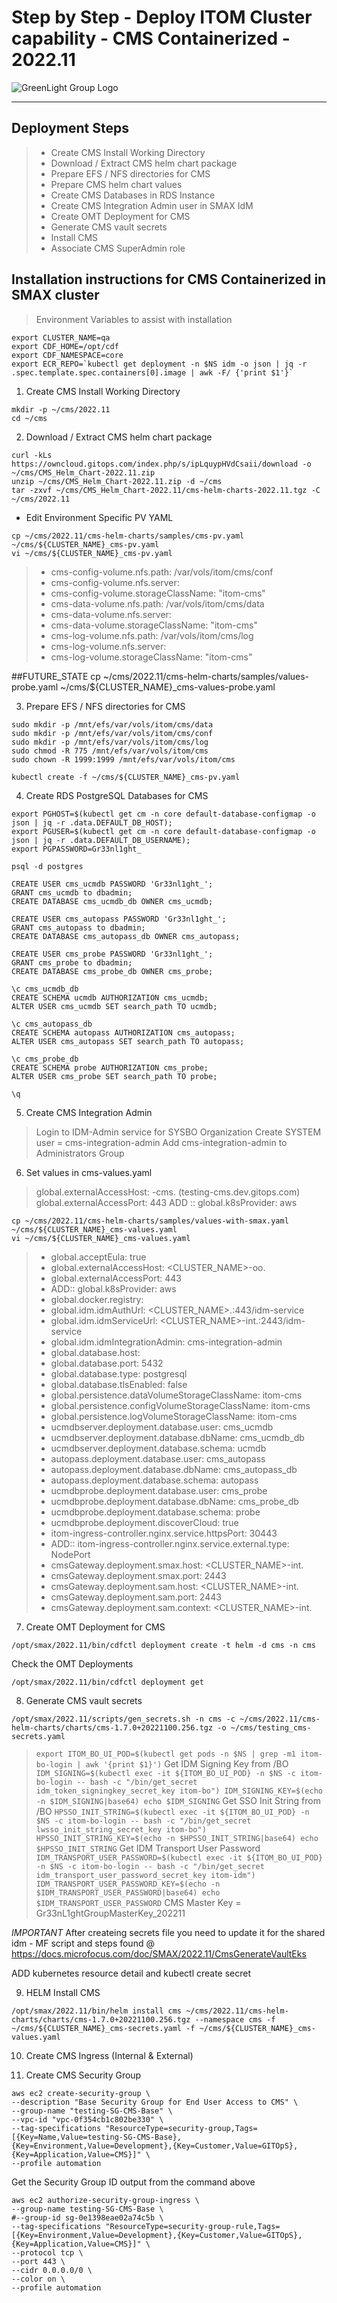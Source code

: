 # Step by Step - Deploy ITOM Cluster capability - CMS Containerized - 2022.11
![GreenLight Group Logo](https://assets.website-files.com/5ebcb9396faf10d8f7644479/5ed6a066891af295a039860f_GLGLogolrg-p-500.png)

---

## Deployment Steps
> - Create CMS Install Working Directory
> - Download / Extract CMS helm chart package
> - Prepare EFS / NFS directories for CMS
> - Prepare CMS helm chart values
> - Create CMS Databases in RDS Instance
> - Create CMS Integration Admin user in SMAX IdM
> - Create OMT Deployment for CMS
> - Generate CMS vault secrets
> - Install CMS
> - Associate CMS SuperAdmin role

## Installation instructions for CMS Containerized in SMAX cluster

> Environment Variables to assist with installation
```
export CLUSTER_NAME=qa
export CDF_HOME=/opt/cdf
export CDF_NAMESPACE=core
export ECR_REPO=`kubectl get deployment -n $NS idm -o json | jq -r .spec.template.spec.containers[0].image | awk -F/ {'print $1'}`
```

1. Create CMS Install Working Directory
```
mkdir -p ~/cms/2022.11
cd ~/cms
```

2. Download / Extract CMS helm chart package  
```
curl -kLs https://owncloud.gitops.com/index.php/s/ipLquypHVdCsaii/download -o ~/cms/CMS_Helm_Chart-2022.11.zip
unzip ~/cms/CMS_Helm_Chart-2022.11.zip -d ~/cms
tar -zxvf ~/cms/CMS_Helm_Chart-2022.11/cms-helm-charts-2022.11.tgz -C ~/cms/2022.11
```

- Edit Environment Specific PV YAML
```
cp ~/cms/2022.11/cms-helm-charts/samples/cms-pv.yaml ~/cms/${CLUSTER_NAME}_cms-pv.yaml
vi ~/cms/${CLUSTER_NAME}_cms-pv.yaml
```
> - cms-config-volume.nfs.path: /var/vols/itom/cms/conf
> - cms-config-volume.nfs.server: <EFS Resource FQDN>
> - cms-config-volume.storageClassName: "itom-cms"
> - cms-data-volume.nfs.path: /var/vols/itom/cms/data
> - cms-data-volume.nfs.server: <EFS Resource FQDN>
> - cms-data-volume.storageClassName: "itom-cms"
> - cms-log-volume.nfs.path: /var/vols/itom/cms/log
> - cms-log-volume.nfs.server: <EFS Resource FQDN>
> - cms-log-volume.storageClassName: "itom-cms"

##FUTURE_STATE cp ~/cms/2022.11/cms-helm-charts/samples/values-probe.yaml ~/cms/${CLUSTER_NAME}_cms-values-probe.yaml

3. Prepare EFS / NFS directories for CMS
```
sudo mkdir -p /mnt/efs/var/vols/itom/cms/data
sudo mkdir -p /mnt/efs/var/vols/itom/cms/conf
sudo mkdir -p /mnt/efs/var/vols/itom/cms/log
sudo chmod -R 775 /mnt/efs/var/vols/itom/cms
sudo chown -R 1999:1999 /mnt/efs/var/vols/itom/cms
```
    
```
kubectl create -f ~/cms/${CLUSTER_NAME}_cms-pv.yaml
```

4. Create RDS PostgreSQL Databases for CMS
```
export PGHOST=$(kubectl get cm -n core default-database-configmap -o json | jq -r .data.DEFAULT_DB_HOST);
export PGUSER=$(kubectl get cm -n core default-database-configmap -o json | jq -r .data.DEFAULT_DB_USERNAME);
export PGPASSWORD=Gr33nl1ght_

psql -d postgres
```

```
CREATE USER cms_ucmdb PASSWORD 'Gr33nl1ght_';
GRANT cms_ucmdb to dbadmin;
CREATE DATABASE cms_ucmdb_db OWNER cms_ucmdb;

CREATE USER cms_autopass PASSWORD 'Gr33nl1ght_';
GRANT cms_autopass to dbadmin;
CREATE DATABASE cms_autopass_db OWNER cms_autopass; 

CREATE USER cms_probe PASSWORD 'Gr33nl1ght_';
GRANT cms_probe to dbadmin;
CREATE DATABASE cms_probe_db OWNER cms_probe;

\c cms_ucmdb_db
CREATE SCHEMA ucmdb AUTHORIZATION cms_ucmdb;
ALTER USER cms_ucmdb SET search_path TO ucmdb;

\c cms_autopass_db
CREATE SCHEMA autopass AUTHORIZATION cms_autopass;
ALTER USER cms_autopass SET search_path TO autopass;

\c cms_probe_db
CREATE SCHEMA probe AUTHORIZATION cms_probe;
ALTER USER cms_probe SET search_path TO probe;

\q
```

5. Create CMS Integration Admin
> Login to IDM-Admin service for SYSBO Organization
> Create SYSTEM user = cms-integration-admin
> Add cms-integration-admin to Administrators Group

6. Set values in cms-values.yaml
  > global.externalAccessHost: <cluster>-cms.<domain> (testing-cms.dev.gitops.com)
  > global.externalAccessPort: 443
  > ADD :: global.k8sProvider: aws
  > 
```
cp ~/cms/2022.11/cms-helm-charts/samples/values-with-smax.yaml ~/cms/${CLUSTER_NAME}_cms-values.yaml
vi ~/cms/${CLUSTER_NAME}_cms-values.yaml
```
> - global.acceptEula: true
> - global.externalAccessHost: <CLUSTER_NAME>-oo.<DOMAIN>
> - global.externalAccessPort: 443
> - ADD:: global.k8sProvider: aws
> - global.docker.registry: <AWS ECR Repository for CLUSTER>
> - global.idm.idmAuthUrl: <CLUSTER_NAME>.<DOMAIN>:443/idm-service
> - global.idm.idmServiceUrl: <CLUSTER_NAME>-int.<DOMAIN>:2443/idm-service
> - global.idm.idmIntegrationAdmin: cms-integration-admin
> - global.database.host: <CLUSTER RDS Instance FQDN>
> - global.database.port: 5432
> - global.database.type: postgresql
> - global.database.tlsEnabled: false
> - global.persistence.dataVolumeStorageClassName: itom-cms
> - global.persistence.configVolumeStorageClassName: itom-cms
> - global.persistence.logVolumeStorageClassName: itom-cms
> - ucmdbserver.deployment.database.user: cms_ucmdb
> - ucmdbserver.deployment.database.dbName: cms_ucmdb_db
> - ucmdbserver.deployment.database.schema: ucmdb
> - autopass.deployment.database.user: cms_autopass
> - autopass.deployment.database.dbName: cms_autopass_db
> - autopass.deployment.database.schema: autopass
> - ucmdbprobe.deployment.database.user: cms_probe
> - ucmdbprobe.deployment.database.dbName: cms_probe_db
> - ucmdbprobe.deployment.database.schema: probe
> - ucmdbprobe.deployment.discoverCloud: true
> - itom-ingress-controller.nginx.service.httpsPort: 30443
> - ADD:: itom-ingress-controller.nginx.service.external.type: NodePort
> - cmsGateway.deployment.smax.host: <CLUSTER_NAME>-int.<DOMAIN>
> - cmsGateway.deployment.smax.port: 2443
> - cmsGateway.deployment.sam.host: <CLUSTER_NAME>-int.<DOMAIN>
> - cmsGateway.deployment.sam.port: 2443
> - cmsGateway.deployment.sam.context: <CLUSTER_NAME>-int.<DOMAIN>

7. Create OMT Deployment for CMS
  ```
  /opt/smax/2022.11/bin/cdfctl deployment create -t helm -d cms -n cms
  ```
  Check the OMT Deployments
  ```
  /opt/smax/2022.11/bin/cdfctl deployment get
  ```

8. Generate CMS vault secrets
  ```
  /opt/smax/2022.11/scripts/gen_secrets.sh -n cms -c ~/cms/2022.11/cms-helm-charts/charts/cms-1.7.0+20221100.256.tgz -o ~/cms/testing_cms-secrets.yaml
  ```
  > `export ITOM_BO_UI_POD=$(kubectl get pods -n $NS | grep -m1 itom-bo-login | awk '{print $1}')`
  > Get IDM Signing Key from /BO
    ```
    IDM_SIGNING=$(kubectl exec -it ${ITOM_BO_UI_POD} -n $NS -c itom-bo-login -- bash -c "/bin/get_secret idm_token_signingkey_secret_key itom-bo")
    IDM_SIGNING_KEY=$(echo -n $IDM_SIGNING|base64)
    echo $IDM_SIGNING
    ```
  > Get SSO Init String from /BO
    ```
    HPSSO_INIT_STRING=$(kubectl exec -it ${ITOM_BO_UI_POD} -n $NS -c itom-bo-login -- bash -c "/bin/get_secret lwsso_init_string_secret_key itom-bo")
    HPSSO_INIT_STRING_KEY=$(echo -n $HPSSO_INIT_STRING|base64)
    echo $HPSSO_INIT_STRING
    ```
  > Get IDM Transport User Password
    ```
    IDM_TRANSPORT_USER_PASSWORD=$(kubectl exec -it ${ITOM_BO_UI_POD} -n $NS -c itom-bo-login -- bash -c "/bin/get_secret idm_transport_user_password_secret_key itom-idm")
    IDM_TRANSPORT_USER_PASSWORD_KEY=$(echo -n $IDM_TRANSPORT_USER_PASSWORD|base64)
    echo $IDM_TRANSPORT_USER_PASSWORD
    ```
  > CMS Master Key = Gr33nL1ghtGroupMasterKey_202211

*IMPORTANT* After createing secrets file you need to update it for the shared idm - MF script and steps found @ https://docs.microfocus.com/doc/SMAX/2022.11/CmsGenerateVaultEks

ADD kubernetes resource detail and kubectl create secret


9. HELM Install CMS
  ```
  /opt/smax/2022.11/bin/helm install cms ~/cms/2022.11/cms-helm-charts/charts/cms-1.7.0+20221100.256.tgz --namespace cms -f ~/cms/${CLUSTER_NAME}_cms-secrets.yaml -f ~/cms/${CLUSTER_NAME}_cms-values.yaml
  ```

10. Create CMS Ingress (Internal & External)


11. Create CMS Security Group
  ```
  aws ec2 create-security-group \
  --description "Base Security Group for End User Access to CMS" \
  --group-name "testing-SG-CMS-Base" \
  --vpc-id "vpc-0f354cb1c802be330" \
  --tag-specifications "ResourceType=security-group,Tags=[{Key=Name,Value=testing-SG-CMS-Base},{Key=Environment,Value=Development},{Key=Customer,Value=GITOpS},{Key=Application,Value=CMS}]" \
  --profile automation
  ```

  Get the Security Group ID output from the command above
  ```
  aws ec2 authorize-security-group-ingress \
  --group-name testing-SG-CMS-Base \
  #--group-id sg-0e1398eae02a74c5b \
  --tag-specifications "ResourceType=security-group-rule,Tags=[{Key=Environment,Value=Development},{Key=Customer,Value=GITOpS},{Key=Application,Value=CMS}]" \
  --protocol tcp \
  --port 443 \
  --cidr 0.0.0.0/0 \
  --color on \
  --profile automation
  ```


